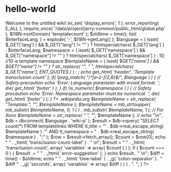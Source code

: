 # hello-world

Welcome to the untitled wiki!
ini_set( 'display_errors', 1 ); error_reporting( E_ALL ); require_once( '/data/project/jarry-common/public_html/global.php' ); $I18N->setDomain( 'templatecount' ); $oldtime = time();
list( $interfaceLang, ) = explode( '-', $I18N->getLang() ); $language = ( isset( $_GET['lang'] ) && $_GET["lang"] != "" ) ? htmlspecialchars( $_GET['lang'] ) : $interfaceLang; $namespace = ( isset( $_GET['namespace'] ) && $_GET["namespace"] != "" ) ? htmlspecialchars( $_GET['namespace'] ) : 10; //10 is template namespace $templateName = ( isset( $_GET['name'] ) && $GET["name"] != "" ) ? str_replace( "", " ", htmlspecialchars( $_GET['name'], ENT_QUOTES ) ) : ;
echo get_html( 'header', 'Template transclusion count' );
if( !preg_match( "/^[a-z-]{2,8}$/", $language ) ) { // Safety precaution echo 'Error: Language parameter with invaid format. '; die( get_html( 'footer' ) ); } if( !is_numeric( $namespace ) ) { // Safety precaution echo 'Error: Namespace parameter must be numerical. '; die( get_html( 'footer' ) ); } ?>
.wikipedia.org $templateName = str_replace( "Template:", "", $templateName ); $templateName = mb_strtoupper( mb_substr( $templateName, 0, 1 ) ) . mb_substr( $templateName, 1 ); // For Xeno $templateName = str_replace( " ", "_", $templateName ); // echo "\n"; $db = dbconnect( $language . 'wiki-p' ); $result = $db->query( "SELECT count(*) FROM templatelinks WHERE tl_title = '" . $db->real_escape_string( $templateName ) ."' AND tl_namespace = " . $db->real_escape_string( $namespace ) . ";" ); $row = $result->fetch_array(); $count = $row[0]; 
echo " " . _html( 'transclusion-count-label' ) . " \n"; $result = " " . _html( 'transclusion-count', array( 'variables' => array( $count ) ) ); if ( $count === 0 ) { $result .= " " . _html( 'error-suggestion' ); } echo $result . " \n"; $diff = time() - $oldtime; echo " " . _html( 'time-label' ) . _g( 'colon-separator' ) . " $diff " . _g( 'seconds', array( 'variables' => array( $diff ) ) ) . ". "; } ?> 
<script type="text/javascript"> $( document ).ready( function(){ $( "#translateform" ).html5form( { async:false } ); } ); </script>
